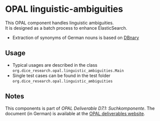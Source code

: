 # OPAL linguistic-ambiguities

This OPAL component handles linguistic ambiguities.  
It is designed as a batch process to enhance ElasticSearch.

* Extraction of synonyms of German nouns is based on [DBnary](http://kaiko.getalp.org/)

## Usage

* Typical usages are described in the class  
  `org.dice_research.opal.linguistic_ambiguities.Main`
* Single test cases can be found in the test folder  
  `org.dice_research.opal.linguistic_ambiguities`

## Notes

This components is part of *OPAL Deliverable D7.1: Suchkomponente*.
The document (in German) is available at the [OPAL deliverables website](http://projekt-opal.de/en/results/deliverables/).
